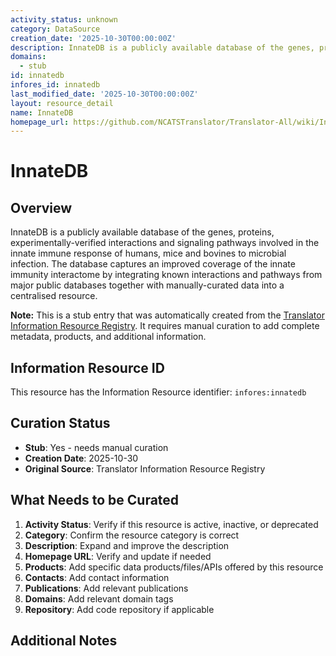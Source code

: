 ```yaml
---
activity_status: unknown
category: DataSource
creation_date: '2025-10-30T00:00:00Z'
description: InnateDB is a publicly available database of the genes, proteins, experimentally-verified interactions  and signaling pathways involved in the innate immune response of humans, mice and bovines to microbial infection.  The database captures an improved coverage of the innate immunity interactome by integrating known interactions  and pathways from major public databases together with manually-curated data into a centralised resource.
domains:
  - stub
id: innatedb
infores_id: innatedb
last_modified_date: '2025-10-30T00:00:00Z'
layout: resource_detail
name: InnateDB
homepage_url: https://github.com/NCATSTranslator/Translator-All/wiki/InnateDB
---
```


# InnateDB

## Overview

InnateDB is a publicly available database of the genes, proteins, experimentally-verified interactions  and signaling pathways involved in the innate immune response of humans, mice and bovines to microbial infection.  The database captures an improved coverage of the innate immunity interactome by integrating known interactions  and pathways from major public databases together with manually-curated data into a centralised resource.

**Note:** This is a stub entry that was automatically created from the [Translator Information Resource Registry](https://biolink.github.io/information-resource-registry/). It requires manual curation to add complete metadata, products, and additional information.

## Information Resource ID

This resource has the Information Resource identifier: `infores:innatedb`

## Curation Status

- **Stub**: Yes - needs manual curation
- **Creation Date**: 2025-10-30
- **Original Source**: Translator Information Resource Registry

## What Needs to be Curated

1. **Activity Status**: Verify if this resource is active, inactive, or deprecated
2. **Category**: Confirm the resource category is correct
3. **Description**: Expand and improve the description
4. **Homepage URL**: Verify and update if needed
5. **Products**: Add specific data products/files/APIs offered by this resource
6. **Contacts**: Add contact information
7. **Publications**: Add relevant publications
8. **Domains**: Add relevant domain tags
9. **Repository**: Add code repository if applicable

## Additional Notes
